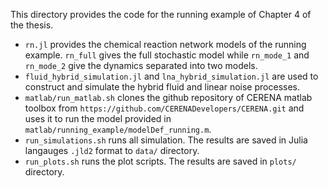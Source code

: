 This directory provides the code for the running example of Chapter 4 of the thesis.
  * `rn.jl` provides the chemical reaction network models of the running example.
  `rn_full` gives the full stochastic model while `rn_mode_1` and `rn_mode_2`
  give the dynamics separated into two models.
  * `fluid_hybrid_simulation.jl` and `lna_hybrid_simulation.jl` are used to
  construct and simulate the hybrid fluid and linear noise processes.
  * `matlab/run_matlab.sh` clones the github repository of CERENA matlab toolbox
  from `https://github.com/CERENADevelopers/CERENA.git` and uses it to run the 
  model provided in `matlab/running_example/modelDef_running.m`.
  * `run_simulations.sh` runs all simulation. The results are saved in Julia
  langauges `.jld2` format to `data/` directory.
  * `run_plots.sh` runs the plot scripts. The results are saved in `plots/`
  directory.





